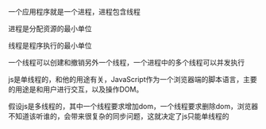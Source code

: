 一个应用程序就是一个进程，进程包含线程

进程是分配资源的最小单位

线程是程序执行的最小单位

一个线程可以创建和撤销另外一个线程，一个进程中的多个线程可以并发执行



js是单线程的，和他的用途有关，JavaScript作为一个浏览器端的脚本语言，主要的用途是和用户进行交互，以及操作DOM。

假设js是多线程的，其中一个线程要求增加dom，一个线程要求删除dom，浏览器不知道该听谁的，会带来很复杂的同步问题，这就决定了js只能单线程的